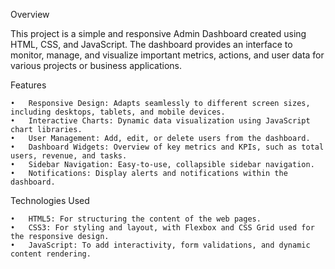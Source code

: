 Overview

This project is a simple and responsive Admin Dashboard created using HTML, CSS, and JavaScript. The dashboard provides an interface to monitor, manage, and visualize important metrics, actions, and user data for various projects or business applications.

Features

	•	Responsive Design: Adapts seamlessly to different screen sizes, including desktops, tablets, and mobile devices.
	•	Interactive Charts: Dynamic data visualization using JavaScript chart libraries.
	•	User Management: Add, edit, or delete users from the dashboard.
	•	Dashboard Widgets: Overview of key metrics and KPIs, such as total users, revenue, and tasks.
	•	Sidebar Navigation: Easy-to-use, collapsible sidebar navigation.
	•	Notifications: Display alerts and notifications within the dashboard.

Technologies Used

	•	HTML5: For structuring the content of the web pages.
	•	CSS3: For styling and layout, with Flexbox and CSS Grid used for the responsive design.
	•	JavaScript: To add interactivity, form validations, and dynamic content rendering.
